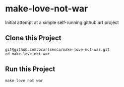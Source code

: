 # make-love-not-war
Initial attempt at a simple self-running github art project

## Clone this Project

```
git@github.com:bcarlsenca/make-love-not-war.git
cd make-love-not-war
```

## Run this Project

```
make love not war
```
